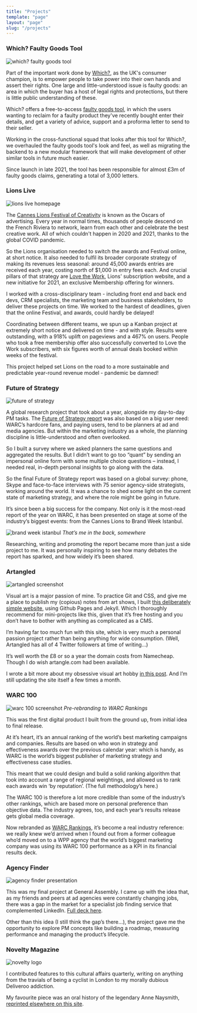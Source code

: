 ```yaml
---
title: "Projects"
template: "page"
layout: "page"
slug: "/projects"
---
```


### Which? Faulty Goods Tool
![which? faulty goods tool](/media/projects-faultygoods-1.png)

Part of the important work done by [Which?](https://which.co.uk), as the UK's consumer champion, is to empower people to take power into their own hands and assert their rights. One large and little-understood issue is faulty goods: an area in which the buyer has a host of legal rights and protections, but there is little public understanding of these.

Which? offers a free-to-access [faulty goods tool](https://www.which.co.uk/tool/faulty-goods), in which the users wanting to reclaim for a faulty product they've recently bought enter their details, and get a variety of advice, support and a proforma letter to send to their seller.

Working in the cross-functional squad that looks after this tool for Which?, we overhauled the faulty goods tool's look and feel, as well as migrating the backend to a new modular framework that will make development of other similar tools in future much easier.

Since launch in late 2021, the tool has been responsible for almost £3m of faulty goods claims, generating a total of 3,000 letters.

### Lions Live
![lions live homepage](/media/projects-lionslive-1.png)

The [Cannes Lions Festival of Creativity](https://canneslions.com) is known as the Oscars of advertising. Every year in normal times, thousands of people descend on the French Riviera to network, learn from each other and celebrate the best creative work. All of which couldn't happen in 2020 and 2021, thanks to the global COVID pandemic.

So the Lions organisation needed to switch the awards and Festival online, at short notice. It also needed to fulfil its broader corporate strategy of making its revenues less seasonal: around 45,000 awards entries are received each year, costing north of $1,000 in entry fees each. And crucial pillars of that strategy are [Love the Work](https://lovethework.com), Lions' subscription website, and a new initiative for 2021, an exclusive Membership offering for winners.

I worked with a cross-disciplinary team - including front end and back end devs, CRM specialists, the marketing team and business stakeholders, to deliver these projects on time. We worked to the hardest of deadlines, given that the online Festival, and awards, could hardly be delayed!

Coordinating between different teams, we spun up a Kanban project at extremely short notice and delivered on time - and with style. Results were outstanding, with a 918% uplift on pageviews and a 467% on users. People who took a free membership offer also successfully converted to Love the Work subscribers, with six figures worth of annual deals booked within weeks of the festival.

This project helped set Lions on the road to a more sustainable and predictable year-round revenue model - pandemic be damned!

### Future of Strategy
![future of strategy](/media/projects-fos.jpg)

A global research project that took about a year, alongside my day-to-day PM tasks. The [Future of Strategy report](/media/future-of-strategy.pdf) was also based on a big user need: WARC’s hardcore fans, and paying users, tend to be planners at ad and media agencies. But within the marketing industry as a whole, the planning discipline is little-understood and often overlooked.

So I built a survey where we asked planners the same questions and aggregated the results. But I didn’t want to go too “quant” by sending an impersonal online form with some multiple choice questions – instead, I needed real, in-depth personal insights to go along with the data.

So the final Future of Strategy report was based on a global survey: phone, Skype and face-to-face interviews with 75 senior agency-side strategists, working around the world. It was a chance to shed some light on the current state of marketing strategy, and where the role might be going in future.

It’s since been a big success for the company. Not only is it the most-read report of the year on WARC, it has been presented on stage at some of the industry’s biggest events: from the Cannes Lions to Brand Week Istanbul.

![brand week istanbul](/media/projects-fos-2.jpg)
*That’s me in the back, somewhere*

Researching, writing and promoting the report became more than just a side project to me. It was personally inspiring to see how many debates the report has sparked, and how widely it’s been shared.

### Artangled
![artangled screenshot](/media/projects-artangled-1.jpg)

Visual art is a major passion of mine. To practice Git and CSS, and give me a place to publish my (copious) notes from art shows, I built [this deliberately simple website](http://www.artangled.com), using Github Pages and Jekyll. Which I thoroughly recommend for mini-projects like this, given that it’s free hosting and you don’t have to bother with anything as complicated as a CMS.

I’m having far too much fun with this site, which is very much a personal passion project rather than being anything for wide consumption. (Well, Artangled has all of 4 Twitter followers at time of writing…)

It’s well worth the £8 or so a year the domain costs from Namecheap. Though I do wish artangle.com had been available.

I wrote a bit more about my obsessive visual art hobby [in this post](https://josephclift.com/writing/why-im-getting-artangled). And I’m still updating the site itself a few times a month.

### WARC 100
![warc 100 screenshot](/media/projects-warc100-1.jpg)
*Pre-rebranding to WARC Rankings*

This was the first digital product I built from the ground up, from initial idea to final release.

At it’s heart, it’s an annual ranking of the world’s best marketing campaigns and companies. Results are based on who won in strategy and effectiveness awards over the previous calendar year: which is handy, as WARC is the world’s biggest publisher of marketing strategy and effectiveness case studies.

This meant that we could design and build a solid ranking algorithm that took into account a range of regional weightings, and allowed us to rank each awards win ‘by reputation’. (The full methodology’s here.)

The WARC 100 is therefore a lot more credible than some of the industry’s other rankings, which are based more on personal preference than objective data. The industry agrees, too, and each year’s results release gets global media coverage.

Now rebranded as [WARC Rankings](https://www.warc.com/rankings), it’s become a real industry reference: we really knew we’d arrived when I found out from a former colleague who’d moved on to a WPP agency that the world’s biggest marketing company was using its WARC 100 performance as a KPI in its financial results deck.

### Agency Finder
![agency finder presentation](/media/projects-agency-finder-1.jpg)

This was my final project at General Assembly. I came up with the idea that, as my friends and peers at ad agencies were constantly changing jobs, there was a gap in the market for a specialist job finding service that complemented LinkedIn. [Full deck here](https://www.slideshare.net/secret/JtXgtAa9Zyl32i).

Other than this idea (I still think the gap’s there…), the project gave me the opportunity to explore PM concepts like building a roadmap, measuring performance and managing the product’s lifecycle.

### Novelty Magazine
![novelty logo](/media/projects-novelty-magazine-1.jpg)

I contributed features to this cultural affairs quarterly, writing on anything from the travials of being a cyclist in London to my morally dubious Deliveroo addiction.

My favourite piece was an oral history of the legendary Anne Naysmith, [reprinted elsewhere on this site](https://josephclift.com/writing/miss-naysmith).
